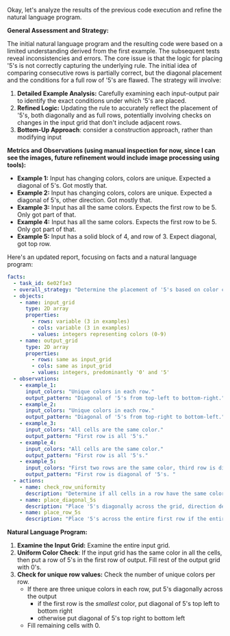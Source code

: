 Okay, let's analyze the results of the previous code execution and refine the natural language program.

**General Assessment and Strategy:**

The initial natural language program and the resulting code were based on a limited understanding derived from the first example. The subsequent tests reveal inconsistencies and errors. The core issue is that the logic for placing '5's is not correctly capturing the underlying rule. The initial idea of comparing consecutive rows is partially correct, but the diagonal placement and the conditions for a full row of '5's are flawed. The strategy will involve:

1.  **Detailed Example Analysis:** Carefully examining each input-output pair to identify the exact conditions under which '5's are placed.
2.  **Refined Logic:** Updating the rule to accurately reflect the placement of '5's, both diagonally and as full rows, potentially involving checks on changes in the input grid that don't include adjacent rows.
3. **Bottom-Up Approach**: consider a construction approach, rather than modifying input

**Metrics and Observations (using manual inspection for now, since I can see the images, future refinement would include image processing using tools):**

*   **Example 1:** Input has changing colors, colors are unique. Expected a diagonal of 5's. Got mostly that.
*   **Example 2:** Input has changing colors, colors are unique. Expected a diagonal of 5's, other direction. Got mostly that.
*   **Example 3:** Input has all the same colors. Expects the first row to be 5. Only got part of that.
*   **Example 4:** Input has all the same colors. Expects the first row to be 5. Only got part of that.
*   **Example 5:** Input has a solid block of 4, and row of 3. Expect diagonal, got top row.

Here's an updated report, focusing on facts and a natural language program:


```yaml
facts:
  - task_id: 6e02f1e3
  - overall_strategy: "Determine the placement of '5's based on color changes within the rows of the input grid, with special handling for uniform color."
  - objects:
    - name: input_grid
      type: 2D array
      properties:
        - rows: variable (3 in examples)
        - cols: variable (3 in examples)
        - values: integers representing colors (0-9)
    - name: output_grid
      type: 2D array
      properties:
        - rows: same as input_grid
        - cols: same as input_grid
        - values: integers, predominantly '0' and '5'
  - observations:
    - example_1:
      input_colors: "Unique colors in each row."
      output_pattern: "Diagonal of '5's from top-left to bottom-right."
    - example_2:
      input_colors: "Unique colors in each row."
      output_pattern: "Diagonal of '5's from top-right to bottom-left."
    - example_3:
      input_colors: "All cells are the same color."
      output_pattern: "First row is all '5's."
    - example_4:
      input_colors: "All cells are the same color."
      output_pattern: "First row is all '5's."
    - example_5:
      input_colors: "First two rows are the same color, third row is different."
      output_pattern: "First row is diagonal of '5's. "
  - actions:
    - name: check_row_uniformity
      description: "Determine if all cells in a row have the same color."
    - name: place_diagonal_5s
      description: "Place '5's diagonally across the grid, direction depends on change between rows"
    - name: place_row_5s
      description: "Place '5's across the entire first row if the entire input grid has uniform color."

```


**Natural Language Program:**

1.  **Examine the Input Grid:** Examine the entire input grid.
2. **Uniform Color Check**: If the input grid has the same color in all the cells, then put a row of 5's in the first row of output. Fill rest of the output grid with 0's.
3.  **Check for unique row values:** Check the number of unique colors per row.
    *  If there are three unique colors in each row, put 5's diagonally across the output
        * if the first row is the *smallest* color, put diagonal of 5's top left to bottom right
        * otherwise put diagonal of 5's top right to bottom left
    * Fill remaining cells with 0.

